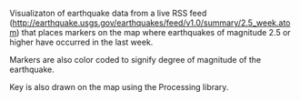 Visualizaton of earthquake data from a live RSS feed (http://earthquake.usgs.gov/earthquakes/feed/v1.0/summary/2.5_week.atom) that places markers on the map where earthquakes of magnitude 2.5 or higher have occurred in the last week.

Markers are also color coded to signify degree of magnitude of the earthquake.

Key is also drawn on the map using the Processing library.
